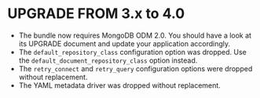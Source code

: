 UPGRADE FROM 3.x to 4.0
=======================

* The bundle now requires MongoDB ODM 2.0. You should have a look at its UPGRADE
  document and update your application accordingly.
* The `default_repository_class` configuration option was dropped. Use the 
  `default_document_repository_class` option instead.
* The `retry_connect` and `retry_query` configuration options were dropped
  without replacement.
* The YAML metadata driver was dropped without replacement. 
